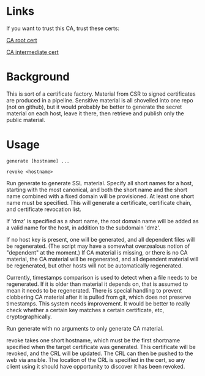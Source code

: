 # Links

If you want to trust this CA, trust these certs:

<a href='https://raw.githubusercontent.com/abugher/certificate_authority/master/ca/root/cert.pem'>CA root cert</a>

<a href='https://raw.githubusercontent.com/abugher/certificate_authority/master/ca/intermediate/cert.pem'>CA intermediate cert</a>

# Background

This is sort of a certificate factory.  Material from CSR to signed certificates are produced in a pipeline.  Sensitive material is all shovelled into one repo (not on github), but it would probably be better to generate the secret material on each host, leave it there, then retrieve and publish only the public material.

# Usage

  `generate [hostname] ...`

  `revoke <hostname>`

Run generate to generate SSL material.  Specify all short names for a host, starting with the most canonical, and both the short name and the short name combined with a fixed domain will be provisioned.  At least one short name must be specified.  This will generate a certificate, certificate chain, and certificate revocation list.

If 'dmz' is specified as a short name, the root domain name will be added as a valid name for the host, in addition to the subdomain 'dmz'.

If no host key is present, one will be generated, and all dependent files will be regenerated.  (The script may have a somewhat overzealous notion of "dependent" at the moment.)  If CA material is missing, or there is no CA material, the CA material will be regenerated, and all dependent material will be regenerated, but other hosts will not be automatically regenerated.

Currently, timestamps comparison is used to detect when a file needs to be regenerated.  If it is older than material it depends on, that is assumed to mean it needs to be regenerated.  There is special handling to prevent clobbering CA material after it is pulled from git, which does not preserve timestamps.  This system needs improvement.  It would be better to really check whether a certain key matches a certain certificate, etc, cryptographically.

Run generate with no arguments to only generate CA material.

revoke takes one short hostname, which must be the first shortname specified when the target certificate was generated.  This certificate will be revoked, and the CRL will be updated.  The CRL can then be pushed to the web via ansible.  The location of the CRL is specified in the cert, so any client using it should have opportunity to discover it has been revoked.
